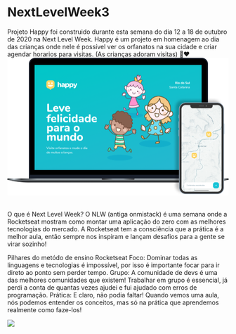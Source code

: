 # NextLevelWeek3
 Projeto Happy foi construido durante esta semana do dia 12 a 18 de outubro de 2020 na Next Level Week.
Happy é um projeto em homenagem ao dia das crianças onde nele é possível ver os orfanatos na sua cidade e criar agendar horarios para visitas. (As crianças adoram visitas) 🧒❤
<img src="/image/happy.png">
<br><br>

O que é Next Level Week?
O NLW (antiga onmistack) é uma semana onde a Rocketseat mostram como montar uma aplicação do zero com as melhores tecnologias do mercado.
A Rocketseat tem a consciência que a prática é a melhor aula, então sempre nos inspiram e lançam desafios para a gente se virar sozinho!

Pilhares do metódo de ensino Rocketseat
Foco: Dominar todas as linguagens e tecnologias é impossível, por isso é importante focar para ir direto ao ponto sem perder tempo.
Grupo: A comunidade de devs é uma das melhores comunidades que existem! Trabalhar em grupo é essencial, já perdi a conta de quantas vezes ajudei e fui ajudado com erros de programação.
Prática: E claro, não podia faltar! Quando vemos uma aula, nós podemos entender os conceitos, mas só na prática que aprendemos realmente como faze-los!

<img src="/marcusGoncalvess/nextLevelWeek3.0/raw/main/.github/web.gif" style="max-width:100%;">
